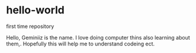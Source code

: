 # hello-world
first time repository

Hello, Geminiiz is the name. I love doing computer thins also learning about them,.
Hopefully this will help me to understand codeing ect.
